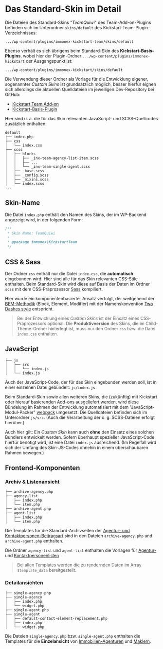 # Das Standard-Skin im Detail

Die Dateien des Standard-Skins "*TeamQuiwi*" des Team-Add-on-Plugins befinden sich im Unterordner `skins/default` des Kickstart-Team-Plugin-Verzeichnisses:

`.../wp-content/plugins/immonex-kickstart-team/skins/default`

Ebenso verhält es sich übrigens beim Standard-Skin des **Kickstart-Basis-Plugins**, wobei hier der Plugin-Ordner `.../wp-content/plugins/immonex-kickstart` der Ausgangspunkt ist:

`.../wp-content/plugins/immonex-kickstart/skins/default`

Die Verwendung dieser Ordner als Vorlage für die Entwicklung eigener, sogenannter *Custom Skins* ist grundsätzlich möglich, besser hierfür eignen sich allerdings die aktuellen Quelldateien im jeweiligen Dev-Repository bei GitHub:

- [Kickstart Team Add-on](https://github.com/immonex/kickstart-team/tree/master/src/skins/default)
- [Kickstart-Basis-Plugin](https://github.com/immonex/kickstart/tree/master/src/skins/default)

Hier sind u. a. die für das Skin relevanten JavaScript- und SCSS-Quellcodes zusätzlich enthalten.

```
default
├── index.php
├── css
│   └── index.css
├── scss
│   ├── blocks
│   │   ├── _inx-team-agency-list-item.scss
│   │   ├── ...
│   │   └── _inx-team-single-agent.scss
│   ├── _base.scss
│   ├── _config.scss
│   ├── _mixins.scss
│   └── index.scss
...
```

## Skin-Name

Die Datei `index.php` enthält den Namen des Skins, der im WP-Backend angezeigt wird, in der folgenden Form:

```php
/**
 * Skin Name: TeamQuiwi
 *
 * @package immonex\KickstartTeam
 */
```

## CSS & Sass

Der Ordner `css` enthält nur die Datei `index.css`, die **automatisch** eingebunden wird. Hier sind alle für das Skin relevanten CSS-Stile enthalten. Beim Standard-Skin wird diese auf Basis der Daten im Ordner `scss` mit dem CSS-Präprozessor [Sass](https://sass-lang.com/) kompiliert.

Hier wurde ein komponentenbasierter Ansatz verfolgt, der weitgehend der [BEM-Methodik](https://en.bem.info/methodology/key-concepts/) (Block, Element, Modifier) mit der Namenskonvention [Two Dashes style](https://en.bem.info/methodology/naming-convention/#two-dashes-style) entspricht.

> Bei der Entwicklung eines *Custom Skins* ist der Einsatz eines CSS-Präprozessors optional. Die **Produktivversion** des Skins, die im Child-Theme-Ordner hinterlegt ist, muss nur den Ordner `css` bzw. die Datei `index.css` enthalten.

## JavaScript

```
├── js
│   ├── src
│   │   └── index.js
│   └── index.js
```

Auch der JavaScript-Code, der für das Skin eingebunden werden soll, ist in einer einzelnen Datei gebündelt: `js/index.js`

Beim Standard-Skin sowie allen weiteren Skins, die (zukünftig) mit Kickstart oder hierauf basierenden Add-ons ausgeliefert werden, wird diese Bündelung im Rahmen der Entwicklung automatisiert mit dem "JavaScript-Modul-Packer" [webpack](https://webpack.js.org/) umgesetzt. Die Quelldateien befinden sich im Unterordner `js/src`. (Auch die Verarbeitung der o. g. SCSS-Dateien erfolgt hierüber.)

Auch hier gilt: Ein *Custom Skin* kann auch **ohne** den Einsatz eines solchen Bundlers entwickelt werden. Sofern überhaupt spezieller JavaScript-Code hierfür benötigt wird, ist eine Datei `index.js` ausreichend. (Im Regelfall wird sich der Umfang des Skin-JS-Codes ohnehin in einem überschaubaren Rahmen bewegen.)

## Frontend-Komponenten

### Archiv & Listenansicht

```
├── archive-agency.php
├── agency-list
│   ├── index.php
│   └── item.php
├── archive-agent.php
├── agent-list
│   ├── index.php
│   └── item.php
```

Die Templates für die Standard-Archivseiten der [Agentur- und Kontaktpersonen-Beitragsart](/beitragsarten) sind in den Dateien `archive-agency.php` und `archive-agent.php` enthalten.

Die Ordner `agency-list` und `agent-list` enthalten die Vorlagen für [Agentur-](/komponenten/agentur-listen) und [Kontaktpersonenlisten](/komponenten/kontaktpersonen-listen)

> Bei allen Templates werden die zu rendernden Daten im Array `$template_data` bereitgestellt.

### Detailansichten

```
├── single-agency.php
├── single-agency
│   ├── index.php
│   └── widget.php
├── single-agent.php
├── single-agent
│   ├── default-contact-element-replacement.php
│   ├── index.php
│   └── widget.php
```

Die Dateien `single-agency.php` bzw. `single-agent.php` enthalten die Templates für die **Einzelansicht** von [Immobilien-Agenturen](/komponenten/agentur-details) und [Maklern](/komponenten/kontaktpersonen-details).
